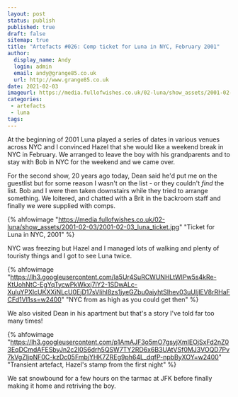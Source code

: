 ```yaml
---
layout: post
status: publish
published: true
draft: false
sitemap: true
title: "Artefacts #026: Comp ticket for Luna in NYC, February 2001"
author:
  display_name: Andy
  login: admin
  email: andy@grange85.co.uk
  url: http://www.grange85.co.uk
date: 2021-02-03
imageurl: https://media.fullofwishes.co.uk/02-luna/show_assets/2001-02-03/2001-02-03_luna_ticket.jpg
categories:
 - artefacts
 - luna
tags:
---
```


At the beginning of 2001 Luna played a series of dates in various venues across NYC and I convinced Hazel that she would like a weekend break in NYC in February. We arranged to leave the boy with his grandparents and to stay with Bob in NYC for the weekend and we came over. 

For the second show, 20 years ago today, Dean said he'd put me on the guestlist but for some reason I wasn't on the list - or they couldn't _find_ the list. Bob and I were then taken downstairs while they tried to arrange something. We loitered, and chatted with a Brit in the backroom staff and finally we were supplied with comps.

{% ahfowimage "https://media.fullofwishes.co.uk/02-luna/show_assets/2001-02-03/2001-02-03_luna_ticket.jpg" "Ticket for Luna in NYC, 2001" %}

NYC was freezing but Hazel and I managed lots of walking and plenty of touristy things and I got to see Luna twice.

{% ahfowimage "https://lh3.googleusercontent.com/la5Ur4SuRCWUNHLtWIPw5s4kRe-KtUohNtC-EgYqTycwPkWkxj7lY2-1SDwALc-XuluYPXlcUKXXiNLcU0EjD17sVlihl8zs1jyeGZbu0aiyhtSIhev03uUIjlEV8rRHaFCFd1VI1ss=w2400" "NYC from as high as you could get then" %}

We also visited Dean in his apartment but that's a story I've told far too many times!

{% ahfowimage "https://lh3.googleusercontent.com/p1AmAJF3o5mO7gsyjXmIEOjSxFd2nZ03EqDCmdAFESbyJn2c2I0S6drh5QSW7TY2RD6x6B3UAtVSf0MJ3VOQD7Pv7kVgZIjpNF0C-kzDc05FmbjYHK7ZREg9ph64L_dqfP-npbByXOY=w2400" "Transient artefact, Hazel's stamp from the first night" %}

We sat snowbound for a few hours on the tarmac at JFK before finally making it home and retriving the boy.

